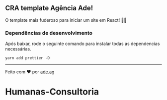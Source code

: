 ## CRA template Agência Ade!

O template mais fuderoso para iniciar um site em React! 🤘🏻

### Dependências de desenvolvimento

Após baixar, rode o seguinte comando para instalar todas as dependencias necessárias.

`yarn add prettier -D`

---

Feito com ❤️ por [ade.ag](https://ade.ag)
# Humanas-Consultoria
